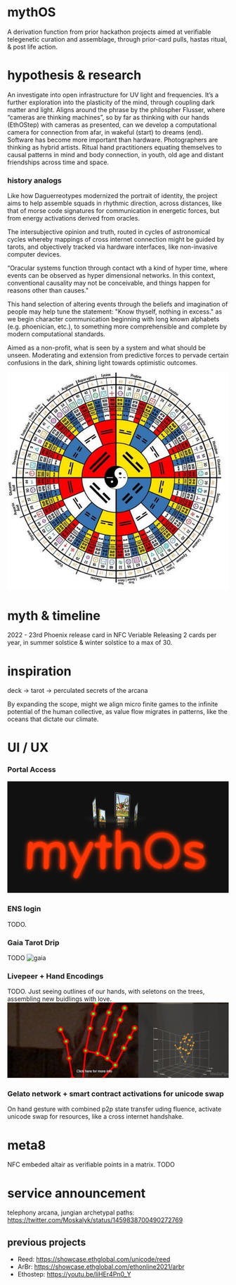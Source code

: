 # mythOS
A derivation function from prior hackathon projects aimed at verifiable telegenetic curation and assemblage, through prior-card pulls, hastas ritual, & post life action.

# hypothesis & research
An investigate into open infrastructure for UV light and frequencies. It’s a further exploration into the plasticity of the mind, through coupling dark matter and light. Aligns around the phrase by the philospher Flusser, where “cameras are thinking machines”, so by far as thinking with our hands (EthOStep) with cameras as presented, can we develop a computational camera for connection from afar, in wakeful (start) to dreams (end). Software has become more important than hardware. Photographers are thinking as hybrid artists. Ritual hand practitioners equating themselves to causal patterns in mind and body connection, in youth, old age and distant friendships across time and space.

### history analogs
Like how Daguerreotypes modernized the portrait of identity, the project aims to help assemble squads in rhythmic direction, across distances, like that of morse code signatures for communication in energetic forces, but from energy activations derived from oracles.

The intersubjective opinion and truth, routed in cycles of astronomical cycles whereby mappings of cross internet connection might be guided by tarots, and objectively tracked via hardware interfaces, like non-invasive computer devices.

“Oracular systems function through contact wth a kind of hyper time, where events can be observed as hyper dimensional networks. In this context, conventional causality may not be conceivable, and things happen for reasons other than causes." 

This hand selection of altering events through the beliefs and imagination of people may help tune the statement: "Know thyself, nothing in excess." as we begin character communication beginning with long known alphabets (e.g. phoenician, etc.), to something more comprehensible and complete by modern computational standards. 

Aimed as a non-profit, what is seen by a system and what should be unseen. Moderating and extension from predictive forces to pervade certain confusions in the dark, shining light towards optimistic outcomes.

![I CHING](./ching.jpeg)

# myth & timeline
2022 - 23rd Phoenix release card in NFC Veriable
Releasing 2 cards per year, in summer solstice & winter solstice to a max of 30.

# inspiration
deck -> tarot -> perculated secrets of the arcana

By expanding the scope, might we align micro finite games to the infinite potential of the human collective, as value flow migrates in patterns, like the oceans that dictate our climate.

# UI / UX
### Portal Access
![mythos](./mythos.png)

### ENS login
TODO.

### Gaia Tarot Drip
TODO
![gaia](./gaia.png)

### Livepeer + Hand Encodings
TODO. Just seeing outlines of our hands, with seletons on the trees, assembling new buidlings with love.
![hastas](./hastas.jpeg)

### Gelato network + smart contract activations for unicode swap
On hand gesture with combined p2p state transfer uding fluence, activate unicode swap for resources, like a cross internet handshake.

# meta8
NFC embeded altair as verifiable points in a matrix.
TODO

# service announcement
telephony arcana, jungian archetypal paths: https://twitter.com/Moskalyk/status/1459838700490272769

## previous projects
- Reed: https://showcase.ethglobal.com/unicode/reed
- ArBr: https://showcase.ethglobal.com/ethonline2021/arbr
- Ethostep: https://youtu.be/liHEr4Pn0_Y

